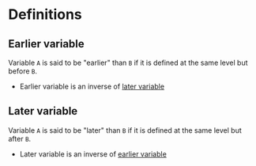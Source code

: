 # Definitions

## Earlier variable

Variable `A` is said to be "earlier" than `B` if it is defined at the same level but before `B`.

* Earlier variable is an inverse of [later variable](#later-variable)

## Later variable

Variable `A` is said to be "later" than `B` if it is defined at the same level but after `B`.

* Later variable is an inverse of [earlier variable](#earlier-variable)
